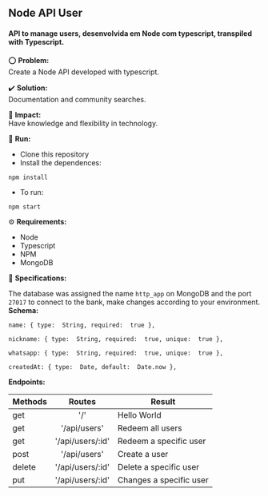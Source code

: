## Node API User

#### API to manage users, desenvolvida em Node com typescript, transpiled with Typescript.

:o: **Problem:**<br> Create a Node API developed with typescript.

:heavy_check_mark: **Solution:**<br> Documentation and community searches.

:dart: **Impact:**<br> Have knowledge and flexibility in technology.

:bicyclist: **Run:**

-   Clone this repository
-   Install the dependences:

```
npm install
```

-   To run:

```
npm start
```

⚙️ **Requirements:**

-   Node
-   Typescript
-   NPM
-   MongoDB

📄 **Specifications:**<br>

The database was assigned the name `http_app` on MongoDB and the port `27017` to connect to the bank, make changes according to your environment. <br> **Schema:**<br>

```
name: { type:  String, required:  true },

nickname: { type:  String, required:  true, unique:  true },

whatsapp: { type:  String, required:  true, unique:  true },

createdAt: { type:  Date, default:  Date.now },
```

**Endpoints:**<br>

| Methods |      Routes      | Result                  |
| ------- | :--------------: | ----------------------- |
| get     |       '/'        | Hello World             |
| get     |   '/api/users'   | Redeem all users        |
| get     | '/api/users/:id' | Redeem a specific user  |
| post    |   '/api/users'   | Create a user           |
| delete  | '/api/users/:id' | Delete a specific user  |
| put     | '/api/users/:id' | Changes a specific user |
